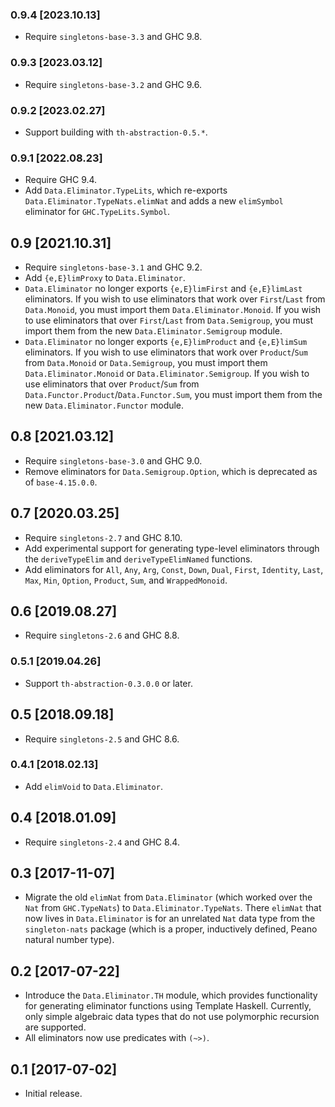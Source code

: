 ### 0.9.4 [2023.10.13]
* Require `singletons-base-3.3` and GHC 9.8.

### 0.9.3 [2023.03.12]
* Require `singletons-base-3.2` and GHC 9.6.

### 0.9.2 [2023.02.27]
* Support building with `th-abstraction-0.5.*`.

### 0.9.1 [2022.08.23]
* Require GHC 9.4.
* Add `Data.Eliminator.TypeLits`, which re-exports
  `Data.Eliminator.TypeNats.elimNat` and adds a new `elimSymbol` eliminator
  for `GHC.TypeLits.Symbol`.

## 0.9 [2021.10.31]
* Require `singletons-base-3.1` and GHC 9.2.
* Add `{e,E}limProxy` to `Data.Eliminator`.
* `Data.Eliminator` no longer exports `{e,E}limFirst` and `{e,E}limLast`
  eliminators. If you wish to use eliminators that work over `First`/`Last`
  from `Data.Monoid`, you must import them `Data.Eliminator.Monoid`. If you
  wish to use eliminators that over `First`/`Last` from `Data.Semigroup`, you
  must import them from the new `Data.Eliminator.Semigroup` module.
* `Data.Eliminator` no longer exports `{e,E}limProduct` and `{e,E}limSum`
  eliminators. If you wish to use eliminators that work over `Product`/`Sum`
  from `Data.Monoid` or `Data.Semigroup`, you must import them
  `Data.Eliminator.Monoid` or `Data.Eliminator.Semigroup`. If you wish to use
  eliminators that over `Product`/`Sum` from
  `Data.Functor.Product`/`Data.Functor.Sum`, you must import them from the new
  `Data.Eliminator.Functor` module.

## 0.8 [2021.03.12]
* Require `singletons-base-3.0` and GHC 9.0.
* Remove eliminators for `Data.Semigroup.Option`, which is deprecated as of
  `base-4.15.0.0`.

## 0.7 [2020.03.25]
* Require `singletons-2.7` and GHC 8.10.
* Add experimental support for generating type-level eliminators through the
  `deriveTypeElim` and `deriveTypeElimNamed` functions.
* Add eliminators for `All`, `Any`, `Arg`, `Const`, `Down`, `Dual`, `First`,
  `Identity`, `Last`, `Max`, `Min`, `Option`, `Product`, `Sum`,
  and `WrappedMonoid`.

## 0.6 [2019.08.27]
* Require `singletons-2.6` and GHC 8.8.

### 0.5.1 [2019.04.26]
* Support `th-abstraction-0.3.0.0` or later.

## 0.5 [2018.09.18]
* Require `singletons-2.5` and GHC 8.6.

### 0.4.1 [2018.02.13]
* Add `elimVoid` to `Data.Eliminator`.

## 0.4 [2018.01.09]
* Require `singletons-2.4` and GHC 8.4.

## 0.3 [2017-11-07]
* Migrate the old `elimNat` from `Data.Eliminator` (which worked over the `Nat`
  from `GHC.TypeNats`) to `Data.Eliminator.TypeNats`. There `elimNat` that now
  lives in `Data.Eliminator` is for an unrelated `Nat` data type from the
  `singleton-nats` package (which is a proper, inductively defined, Peano
  natural number type).

## 0.2 [2017-07-22]
* Introduce the `Data.Eliminator.TH` module, which provides functionality for
  generating eliminator functions using Template Haskell. Currently, only
  simple algebraic data types that do not use polymorphic recursion are
  supported.
* All eliminators now use predicates with `(~>)`.

## 0.1 [2017-07-02]
* Initial release.
